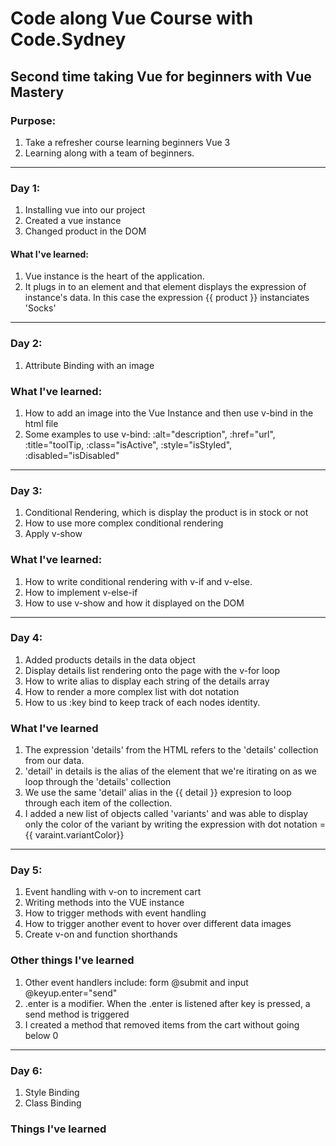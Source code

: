 # Code along Vue Course with Code.Sydney

## Second time taking Vue for beginners with Vue Mastery

### Purpose:

1) Take a refresher course learning beginners Vue 3
2) Learning along with a team of beginners.

---

### Day 1:

1) Installing vue into our project
2) Created a vue instance
3) Changed product in the DOM
 
#### What I've learned:

 1) Vue instance is the heart of the application.
 2) It plugs in to an element and that element displays the expression of instance's data. In this case the expression {{ product }} instanciates 'Socks'

---

### Day 2:

1) Attribute Binding with an image

### What I've learned:

1) How to add an image into the Vue Instance and then use v-bind in the html file
2) Some examples to use v-bind: :alt="description", :href="url", :title="toolTip, :class="isActive", :style="isStyled", :disabled="isDisabled"

---

### Day 3:

1) Conditional Rendering, which is display the product is in stock or not
2) How to use more complex conditional rendering
3) Apply v-show

### What I've learned:

1) How to write conditional rendering with v-if and v-else.
2) How to implement v-else-if
3) How to use v-show and how it displayed on the DOM

---

### Day 4:

1) Added products details in the data object
2) Display details list rendering onto the page with the v-for loop
3) How to write alias to display each string of the details array
4) How to render a more complex list with dot notation
5) How to us :key bind to keep track of each nodes identity.

### What I've learned

1) The expression 'details' from the HTML refers to the 'details' collection from our data.
2) 'detail' in details is the alias of the element that we're itirating on as we loop through the 'details' collection
3) We use the same 'detail' alias in the {{ detail }} expresion to loop through each item of the collection.
4) I added a new list of objects called 'variants' and was able to display only the color of the variant by writing the expression with dot notation = {{ varaint.variantColor}}

---

### Day 5:

1) Event handling with v-on to increment cart
2) Writing methods into the VUE instance
3) How to trigger methods with event handling
4) How to trigger another event to hover over different data images
5) Create v-on and function shorthands

### Other things I've learned

1) Other event handlers include: form @submit and input @keyup.enter="send"
2) .enter is a modifier. When the .enter is listened after key is pressed, a send method is triggered
3) I created a method that removed items from the cart without going below 0

---

### Day 6:

1) Style Binding
2) Class Binding

### Things I've learned
